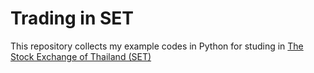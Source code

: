 # Trading in SET

This repository collects my example codes in Python for studing in  [The Stock Exchange of Thailand (SET)](http://www.set.or.th/set/mainpage.do)

